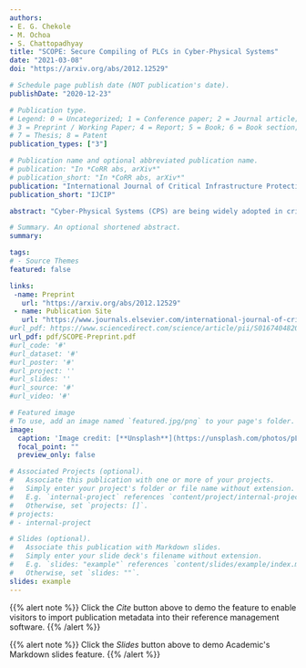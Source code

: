 ```yaml
---
authors:
- E. G. Chekole
- M. Ochoa
- S. Chattopadhyay
title: "SCOPE: Secure Compiling of PLCs in Cyber-Physical Systems"
date: "2021-03-08"
doi: "https://arxiv.org/abs/2012.12529"

# Schedule page publish date (NOT publication's date).
publishDate: "2020-12-23"

# Publication type.
# Legend: 0 = Uncategorized; 1 = Conference paper; 2 = Journal article;
# 3 = Preprint / Working Paper; 4 = Report; 5 = Book; 6 = Book section;
# 7 = Thesis; 8 = Patent
publication_types: ["3"]

# Publication name and optional abbreviated publication name.
# publication: "In *CoRR abs, arXiv*"
# publication_short: "In *CoRR abs, arXiv*"
publication: "International Journal of Critical Infrastructure Protection"
publication_short: "IJCIP"

abstract: "Cyber-Physical Systems (CPS) are being widely adopted in critical infrastructures, such as smart grids, nuclear plants, water systems, transportation systems, manufacturing and healthcare services, among others. However, the increasing prevalence of cyberattacks targeting them raises a growing security concern in the domain. In particular, memory-safety attacks, that exploit memory-safety vulnerabilities, constitute a major attack vector against real-time control devices in CPS. Traditional IT countermeasures against such attacks have limitations when applied to the CPS context: they typically incur in high runtime overheads; which conflicts with real-time constraints in CPS and they often abort the program when an attack is detected, thus harming availability of the system, which in turn can potentially result in damage to the physical world. In this work, we propose to enforce a full-stack memory-safety (covering user-space and kernel-space attack surfaces) based on secure compiling of PLCs to detect memory-safety attacks in CPS. Furthermore, to ensure availability, we enforce a resilient mitigation technique that bypasses illegal memory access instructions at runtime by dynamically instrumenting low-level code. We empirically measure the computational overhead caused by our approach on two experimental settings based on real CPS. The experimental results show that our approaches effectively and efficiently detects and mitigates memory-safety attacks in realistic CPS."

# Summary. An optional shortened abstract.
summary: 

tags:
# - Source Themes
featured: false

links:
 -name: Preprint
   url: "https://arxiv.org/abs/2012.12529"
 - name: Publication Site
   url: "https://www.journals.elsevier.com/international-journal-of-critical-infrastructure-protection"
#url_pdf: https://www.sciencedirect.com/science/article/pii/S0167404820301061
url_pdf: pdf/SCOPE-Preprint.pdf
#url_code: '#'
#url_dataset: '#'
#url_poster: '#'
#url_project: ''
#url_slides: ''
#url_source: '#'
#url_video: '#'

# Featured image
# To use, add an image named `featured.jpg/png` to your page's folder. 
image:
  caption: 'Image credit: [**Unsplash**](https://unsplash.com/photos/pLCdAaMFLTE)'
  focal_point: ""
  preview_only: false

# Associated Projects (optional).
#   Associate this publication with one or more of your projects.
#   Simply enter your project's folder or file name without extension.
#   E.g. `internal-project` references `content/project/internal-project/index.md`.
#   Otherwise, set `projects: []`.
# projects:
# - internal-project

# Slides (optional).
#   Associate this publication with Markdown slides.
#   Simply enter your slide deck's filename without extension.
#   E.g. `slides: "example"` references `content/slides/example/index.md`.
#   Otherwise, set `slides: ""`.
slides: example
---
```


{{% alert note %}}
Click the *Cite* button above to demo the feature to enable visitors to import publication metadata into their reference management software.
{{% /alert %}}

{{% alert note %}}
Click the *Slides* button above to demo Academic's Markdown slides feature.
{{% /alert %}}
